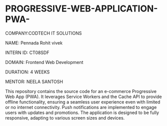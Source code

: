 # PROGRESSIVE-WEB-APPLICATION-PWA-

COMPANY:CODTECH IT SOLUTIONS

NAME: Pennada Rohit vivek

INTERN ID: CT08SDF

DOMAIN: Frontend Web Development

DURATION: 4 WEEKS

MENTOR: NEELA SANTOSH

This repository contains the source code for an e-commerce Progressive Web App (PWA). It leverages Service Workers and the Cache API to provide offline functionality, ensuring a seamless user experience even with limited or no internet connectivity. Push notifications are implemented to engage users with updates and promotions. The application is designed to be fully responsive, adapting to various screen sizes and devices.
